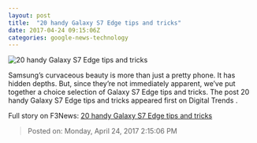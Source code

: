 ```yaml
---
layout: post
title:  "20 handy Galaxy S7 Edge tips and tricks"
date: 2017-04-24 09:15:06Z
categories: google-news-technology
---
```


![20 handy Galaxy S7 Edge tips and tricks](http://icdn2.digitaltrends.com/image/tasks-edge-720x720.png)

Samsung’s curvaceous beauty is more than just a pretty phone. It has hidden depths. But, since they’re not immediately apparent, we’ve put together a choice selection of Galaxy S7 Edge tips and tricks. The post 20 handy Galaxy S7 Edge tips and tricks appeared first on Digital Trends .


Full story on F3News: [20 handy Galaxy S7 Edge tips and tricks](http://www.f3nws.com/n/VeZnsD)

> Posted on: Monday, April 24, 2017 2:15:06 PM

